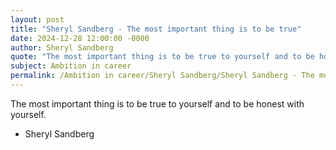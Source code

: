 ```yaml
---
layout: post
title: "Sheryl Sandberg - The most important thing is to be true"
date: 2024-12-28 12:00:00 -0000
author: Sheryl Sandberg
quote: "The most important thing is to be true to yourself and to be honest with yourself."
subject: Ambition in career
permalink: /Ambition in career/Sheryl Sandberg/Sheryl Sandberg - The most important thing is to be true
---
```


The most important thing is to be true to yourself and to be honest with yourself.

- Sheryl Sandberg
